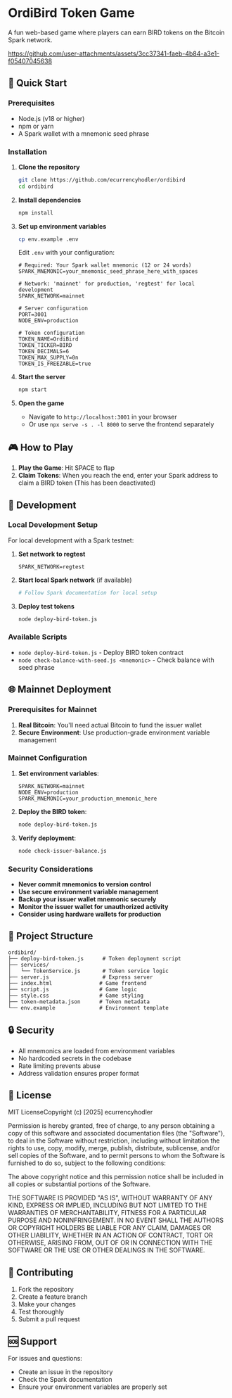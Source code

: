 # OrdiBird Token Game

A fun web-based game where players can earn BIRD tokens on the Bitcoin Spark network.


https://github.com/user-attachments/assets/3cc37341-faeb-4b84-a3e1-f05407045638



## 🚀 Quick Start

### Prerequisites
- Node.js (v18 or higher)
- npm or yarn
- A Spark wallet with a mnemonic seed phrase

### Installation

1. **Clone the repository**
   ```bash
   git clone https://github.com/ecurrencyhodler/ordibird
   cd ordibird
   ```

2. **Install dependencies**
   ```bash
   npm install
   ```

3. **Set up environment variables**
   ```bash
   cp env.example .env
   ```
   
   Edit `.env` with your configuration:
   ```env
   # Required: Your Spark wallet mnemonic (12 or 24 words)
   SPARK_MNEMONIC=your_mnemonic_seed_phrase_here_with_spaces
   
   # Network: 'mainnet' for production, 'regtest' for local development
   SPARK_NETWORK=mainnet
   
   # Server configuration
   PORT=3001
   NODE_ENV=production
   
   # Token configuration
   TOKEN_NAME=OrdiBird
   TOKEN_TICKER=BIRD
   TOKEN_DECIMALS=6
   TOKEN_MAX_SUPPLY=0n
   TOKEN_IS_FREEZABLE=true
   ```

4. **Start the server**
   ```bash
   npm start
   ```

5. **Open the game**
   - Navigate to `http://localhost:3001` in your browser
   - Or use `npx serve -s . -l 8000` to serve the frontend separately

## 🎮 How to Play

1. **Play the Game**: Hit SPACE to flap
2. **Claim Tokens**: When you reach the end, enter your Spark address to claim a BIRD token (This has been deactivated)

## 🔧 Development

### Local Development Setup

For local development with a Spark testnet:

1. **Set network to regtest**
   ```env
   SPARK_NETWORK=regtest
   ```

2. **Start local Spark network** (if available)
   ```bash
   # Follow Spark documentation for local setup
   ```

3. **Deploy test tokens**
   ```bash
   node deploy-bird-token.js
   ```

### Available Scripts

- `node deploy-bird-token.js` - Deploy BIRD token contract
- `node check-balance-with-seed.js <mnemonic>` - Check balance with seed phrase

## 🌐 Mainnet Deployment

### Prerequisites for Mainnet

1. **Real Bitcoin**: You'll need actual Bitcoin to fund the issuer wallet
2. **Secure Environment**: Use production-grade environment variable management

### Mainnet Configuration

1. **Set environment variables**:
   ```env
   SPARK_NETWORK=mainnet
   NODE_ENV=production
   SPARK_MNEMONIC=your_production_mnemonic_here
   ```

2. **Deploy the BIRD token**:
   ```bash
   node deploy-bird-token.js
   ```

3. **Verify deployment**:
   ```bash
   node check-issuer-balance.js
   ```

### Security Considerations

- **Never commit mnemonics to version control**
- **Use secure environment variable management**
- **Backup your issuer wallet mnemonic securely**
- **Monitor the issuer wallet for unauthorized activity**
- **Consider using hardware wallets for production**

## 📁 Project Structure

```
ordibird/
├── deploy-bird-token.js      # Token deployment script
├── services/
│   └── TokenService.js       # Token service logic
├── server.js                 # Express server
├── index.html               # Game frontend
├── script.js                # Game logic
├── style.css                # Game styling
├── token-metadata.json      # Token metadata
└── env.example              # Environment template
```

## 🔒 Security

- All mnemonics are loaded from environment variables
- No hardcoded secrets in the codebase
- Rate limiting prevents abuse
- Address validation ensures proper format

## 📝 License
MIT LicenseCopyright (c) [2025] ecurrencyhodler 

Permission is hereby granted, free of charge, to any person obtaining a copy of this software and associated documentation files (the "Software"), to deal in the Software without restriction, including without limitation the rights to use, copy, modify, merge, publish, distribute, sublicense, and/or sell copies of the Software, and to permit persons to whom the Software is furnished to do so, subject to the following conditions:

The above copyright notice and this permission notice shall be included in all copies or substantial portions of the Software.

THE SOFTWARE IS PROVIDED "AS IS", WITHOUT WARRANTY OF ANY KIND, EXPRESS OR IMPLIED, INCLUDING BUT NOT LIMITED TO THE WARRANTIES OF MERCHANTABILITY, FITNESS FOR A PARTICULAR PURPOSE AND NONINFRINGEMENT. IN NO EVENT SHALL THE AUTHORS OR COPYRIGHT HOLDERS BE LIABLE FOR ANY CLAIM, DAMAGES OR OTHER LIABILITY, WHETHER IN AN ACTION OF CONTRACT, TORT OR OTHERWISE, ARISING FROM, OUT OF OR IN CONNECTION WITH THE SOFTWARE OR THE USE OR OTHER DEALINGS IN THE SOFTWARE.

## 🤝 Contributing

1. Fork the repository
2. Create a feature branch
3. Make your changes
4. Test thoroughly
5. Submit a pull request

## 🆘 Support

For issues and questions:
- Create an issue in the repository
- Check the Spark documentation
- Ensure your environment variables are properly set

